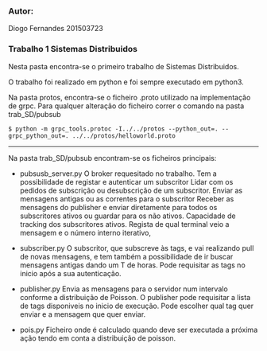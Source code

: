 ### Autor:
Diogo Fernandes 
201503723

### Trabalho 1 Sistemas Distribuidos

Nesta pasta encontra-se o primeiro trabalho de Sistemas Distribuidos.

O trabalho foi realizado em python e foi sempre executado em python3.

Na pasta protos, encontra-se o ficheiro .proto utilizado na implementação de grpc.
Para qualquer alteração do ficheiro correr o comando na pasta trab_SD/pubsub

`$ python -m grpc_tools.protoc -I../../protos --python_out=. --grpc_python_out=. ../../protos/helloworld.proto`

***

Na pasta trab_SD/pubsub encontram-se os ficheiros principais:

- pubsusb_server.py
O broker requesitado no trabalho.
Tem a possibilidade de registar e autenticar um subscritor
Lidar com os pedidos de subscrição ou desubscrição de um subscritor.
Enviar as mensagens antigas ou as correntes para o subscritor
Receber as mensagens do publisher e enviar diretamente para todos os subscritores ativos ou guardar para os não ativos.
Capacidade de tracking dos subscritores ativos.
Regista de qual terminal veio a mensagem e o número interno iterativo,


- subscriber.py
O subscritor, que subscreve às tags, e vai realizando pull de novas mensagens, e tem também a possibilidade de ir buscar mensagens antigas dando um T de horas.
Pode requisitar as tags no inicio após a sua autenticação.

- publisher.py
Envia as mensagens para o servidor num intervalo conforme a distribuição de Poisson.
O publisher pode requisitar a lista de tags disponiveis no inicio de execução.
Pode escolher qual tag quer enviar e a mensagem que quer enviar.

- pois.py
Ficheiro onde é calculado quando deve ser executada a próxima ação tendo em conta a distribuição de poisson.